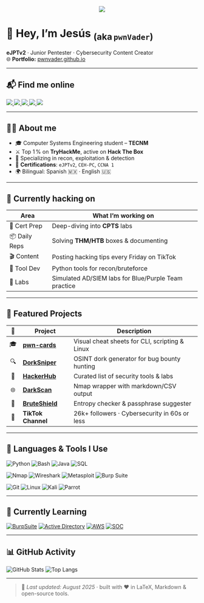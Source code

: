 
<!--  ============================================================
      PERSONAL README  •  © 2025  Jesús P. Romero  –  pwnVader
      ============================================================  -->

<p align="center">
  <img src="https://capsule-render.vercel.app/api?type=venom&height=300&color=gradient&text=pwnVader%20%7C%20Jesus%20Romero&section=header&fontColor=ffffff&fontSize=40&fontAlign=50&fontAlignY=60&desc=eJPTv2%20%7C%20Red%20Team%20%7C%20Cybersecurity%20Content%20Creation&descSize=18&descAlign=50&descAlignY=75&reversal=false" />
</p>







# 👾 Hey, I’m **Jesús** <sub>(aka `pwnVader`)</sub>

**eJPTv2** · Junior Pentester · Cybersecurity Content Creator  
🌐 **Portfolio:** [pwnvader.github.io](https://pwnvader.github.io/)

---

## 📬 Find me online

<p align="left">
  <a href="https://www.linkedin.com/in/jesuspromero/">
    <img src="https://img.shields.io/badge/LinkedIn-0A66C2?style=for-the-badge&logo=linkedin&logoColor=white" />
  </a>
  <a href="https://www.tiktok.com/@pwnvader">
    <img src="https://img.shields.io/badge/TikTok-000000?style=for-the-badge&logo=tiktok&logoColor=white" />
  </a>
  <a href="https://medium.com/@pwnVader">
    <img src="https://img.shields.io/badge/Medium-000000?style=for-the-badge&logo=medium&logoColor=white" />
  </a>
  <a href="https://tryhackme.com/r/p/pwnVader">
    <img src="https://img.shields.io/badge/TryHackMe-212C42?style=for-the-badge&logo=tryhackme&logoColor=white" />
  </a>
  <a href="mailto:contacto.broadways405@passmail.net">
    <img src="https://img.shields.io/badge/Email-EA4335?style=for-the-badge&logo=gmail&logoColor=white" />
  </a>
</p>

---

## 👨‍💻 About me

- 🎓 Computer Systems Engineering student – **TECNM**
- ⚔️ Top 1 % on **TryHackMe**, active on **Hack The Box**
- 🧠 Specializing in recon, exploitation & detection
- 🏅 **Certifications**: `eJPTv2`, `CEH-PC`, `CCNA 1`
- 🌍 Bilingual: Spanish 🇲🇽 · English 🇺🇸

---

## 🚧 Currently hacking on

| Area           | What I’m working on |
|----------------|---------------------|
| 🎯 Cert Prep   | Deep-diving into **CPTS** labs |
| 📦 Daily Reps  | Solving **THM/HTB** boxes & documenting |
| 🎬 Content     | Posting hacking tips every Friday on TikTok |
| 🧰 Tool Dev    | Python tools for recon/bruteforce |
| 🧪 Labs        | Simulated AD/SIEM labs for Blue/Purple Team practice |

---

## 🧰 Featured Projects

| 🔹 | Project | Description |
|:--:|---------|-------------|
| 🎓 | [**pwn-cards**](https://github.com/pwnVader/pwn-cards) | Visual cheat sheets for CLI, scripting & Linux |
| 🔍 | [**DorkSniper**](https://pwnvader.github.io/DorkSniper/) | OSINT dork generator for bug bounty hunting |
| 🧰 | [**HackerHub**](https://pwnvader.github.io/HackerHub/) | Curated list of security tools & labs |
| 🌐 | [**DarkScan**](https://github.com/pwnVader/DarkScan) | Nmap wrapper with markdown/CSV output |
| 🔐 | [**BruteShield**](https://pwnvader.github.io/BruteShield/) | Entropy checker & passphrase suggester |
| 🎥 | **TikTok Channel** | 26k+ followers · Cybersecurity in 60s or less |

---

## 🧠 Languages & Tools I Use

![Python](https://img.shields.io/badge/Python-3776AB?style=for-the-badge&logo=python&logoColor=white)
![Bash](https://img.shields.io/badge/Bash-4EAA25?style=for-the-badge&logo=gnubash&logoColor=white)
![Java](https://img.shields.io/badge/Java-007396?style=for-the-badge&logo=java&logoColor=white)
![SQL](https://img.shields.io/badge/SQL-4479A1?style=for-the-badge&logo=postgresql&logoColor=white)

![Nmap](https://img.shields.io/badge/Nmap-4682B4?style=for-the-badge&logo=nmap&logoColor=white)
![Wireshark](https://img.shields.io/badge/Wireshark-1679A7?style=for-the-badge&logo=wireshark&logoColor=white)
![Metasploit](https://img.shields.io/badge/Metasploit-4C4C4C?style=for-the-badge&logo=metasploit&logoColor=white)
![Burp Suite](https://img.shields.io/badge/Burp_Suite-FF7300?style=for-the-badge&logo=burpsuite&logoColor=white)

![Git](https://img.shields.io/badge/Git-F05032?style=for-the-badge&logo=git&logoColor=white)
![Linux](https://img.shields.io/badge/Linux-FCC624?style=for-the-badge&logo=linux&logoColor=black)
![Kali](https://img.shields.io/badge/Kali_Linux-557C94?style=for-the-badge&logo=kalilinux&logoColor=white)
![Parrot](https://img.shields.io/badge/Parrot_OS-1DE9B6?style=for-the-badge&logo=parrot&logoColor=white)

---

## 🚀 Currently Learning

[![BurpSuite](https://img.shields.io/badge/Burp_Practitioner-FF7300?style=for-the-badge&logo=burpsuite&logoColor=white)]()
[![Active Directory](https://img.shields.io/badge/AD%20Lab-Windows-0078D6?style=for-the-badge&logo=windows&logoColor=white)]()
[![AWS](https://img.shields.io/badge/AWS-232F3E?style=for-the-badge&logo=amazonaws&logoColor=white)]()
[![SOC](https://img.shields.io/badge/SOC/Blue_Team-4B0082?style=for-the-badge&logo=security&logoColor=white)]()

---

## 📊 GitHub Activity

![GitHub Stats](https://github-readme-stats.vercel.app/api?username=pwnVader&show_icons=true&theme=radical)
![Top Langs](https://github-readme-stats.vercel.app/api/top-langs/?username=pwnVader&layout=compact&theme=radical)

---

> 🧩 *Last updated: August 2025* · built with ❤️ in LaTeX, Markdown & open-source tools.
